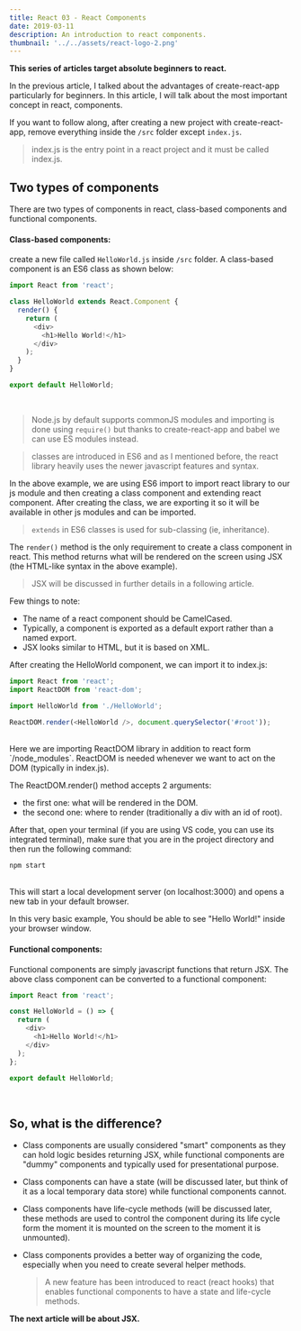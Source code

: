 ```yaml
---
title: React 03 - React Components
date: 2019-03-11
description: An introduction to react components.
thumbnail: '../../assets/react-logo-2.png'
---
```


**This series of articles target absolute beginners to react.**

In the previous article, I talked about the advantages of create-react-app particularly for beginners. In this article, I will talk about the most important concept in react, components.

If you want to follow along, after creating a new project with create-react-app, remove everything inside the `/src` folder except `index.js`.

> index.js is the entry point in a react project and it must be called index.js.

## Two types of components

There are two types of components in react, class-based components and functional components.

#### Class-based components:

create a new file called `HelloWorld.js` inside `/src` folder.
A class-based component is an ES6 class as shown below:

```javascript
import React from 'react';

class HelloWorld extends React.Component {
  render() {
    return (
      <div>
        <h1>Hello World!</h1>
      </div>
    );
  }
}

export default HelloWorld;
```

<br/>

> Node.js by default supports commonJS modules and importing is done using `require()`
> but thanks to create-react-app and babel we can use ES modules instead.

> classes are introduced in ES6 and as I mentioned before, the react library heavily uses the newer javascript features and syntax.

In the above example, we are using ES6 import to import react library to our js module and then creating a class component and extending react component. After creating the class, we are exporting it so it will be available in other js modules and can be imported.

> `extends` in ES6 classes is used for sub-classing (ie, inheritance).

The `render()` method is the only requirement to create a class component in react. This method returns what will be rendered on the screen using JSX (the HTML-like syntax in the above example).

> JSX will be discussed in further details in a following article.

Few things to note:

- The name of a react component should be CamelCased.
- Typically, a component is exported as a default export rather than a named export.
- JSX looks similar to HTML, but it is based on XML.

After creating the HelloWorld component, we can import it to index.js:

```javascript
import React from 'react';
import ReactDOM from 'react-dom';

import HelloWorld from './HelloWorld';

ReactDOM.render(<HelloWorld />, document.querySelector('#root'));
```

<br/>
Here we are importing ReactDOM library in addition to react form `/node_modules`. ReactDOM is needed whenever we want to act on the DOM (typically in index.js).

The ReactDOM.render() method accepts 2 arguments:

- the first one: what will be rendered in the DOM.
- the second one: where to render (traditionally a div with an id of root).

After that, open your terminal (if you are using VS code, you can use its integrated terminal), make sure that you are in the project directory and then run the following command:

```
npm start
```

<br/>
This will start a local development server (on localhost:3000) and opens a new tab in your default browser.

In this very basic example, You should be able to see "Hello World!" inside your browser window.

#### Functional components:

Functional components are simply javascript functions that return JSX. The above class component can be converted to a functional component:

```javascript
import React from 'react';

const HelloWorld = () => {
  return (
    <div>
      <h1>Hello World!</h1>
    </div>
  );
};

export default HelloWorld;
```

<br/>

## So, what is the difference?

- Class components are usually considered "smart" components as they can hold logic besides returning JSX, while functional components are "dummy" components and typically used for presentational purpose.
- Class components can have a state (will be discussed later, but think of it as a local temporary data store) while functional components cannot.
- Class components have life-cycle methods (will be discussed later, these methods are used to control the component during its life cycle form the moment it is mounted on the screen to the moment it is unmounted).
- Class components provides a better way of organizing the code, especially when you need to create several helper methods.

  > A new feature has been introduced to react (react hooks) that enables functional components to have a state and life-cycle methods.

**The next article will be about JSX.**
